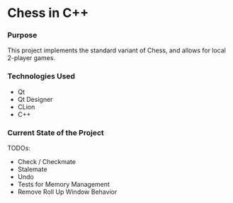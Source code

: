 # Chess in C++ 

### Purpose

This project implements the standard variant of Chess, and allows for local 2-player games.

### Technologies Used
* Qt
* Qt Designer
* CLion
* C++

### Current State of the Project

TODOs: 
* Check / Checkmate
* Stalemate
* Undo
* Tests for Memory Management
* Remove Roll Up Window Behavior
